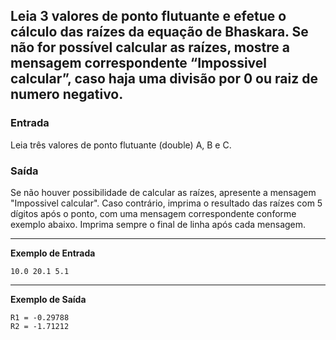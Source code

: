 ## Leia 3 valores de ponto flutuante e efetue o cálculo das raízes da equação de Bhaskara. Se não for possível calcular as raízes, mostre a mensagem correspondente “Impossivel calcular”, caso haja uma divisão por 0 ou raiz de numero negativo.

### Entrada

Leia três valores de ponto flutuante (double) A, B e C.

### Saída

Se não houver possibilidade de calcular as raízes, apresente a mensagem "Impossivel calcular". Caso contrário, imprima o resultado das raízes com 5 dígitos após o ponto, com uma mensagem correspondente conforme exemplo abaixo. Imprima sempre o final de linha após cada mensagem.

---
**Exemplo de Entrada**
``` 
10.0 20.1 5.1
```

---
**Exemplo de Saída**
```
R1 = -0.29788
R2 = -1.71212
```